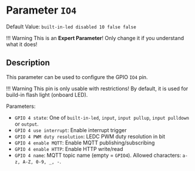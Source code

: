 # Parameter `IO4`
Default Value: `built-in-led disabled 10 false false`

!!! Warning
    This is an **Expert Parameter**! Only change it if you understand what it does!

## Description
This parameter can be used to configure the GPIO `IO4` pin.

!!! Warning
    This pin is only usable with restrictions!
    By default, it is used for build-in flash light (onboard LED).

Parameters:

- `GPIO 4 state`: One of `built-in-led`, `input`, `input pullup`, `input pulldown` or `output`.
- `GPIO 4 use interrupt`: Enable interrupt trigger
- `GPIO 4 PWM duty resolution`: LEDC PWM duty resolution in bit
- `GPIO 4 enable MQTT`: Enable MQTT publishing/subscribing
- `GPIO 4 enable HTTP`: Enable HTTP write/read
- `GPIO 4 name`: MQTT topic name (empty = `GPIO4`). Allowed characters: `a-z, A-Z, 0-9, _, -`.

